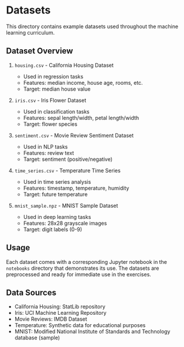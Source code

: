 # Datasets

This directory contains example datasets used throughout the machine learning curriculum.

## Dataset Overview

1. `housing.csv` - California Housing Dataset
   - Used in regression tasks
   - Features: median income, house age, rooms, etc.
   - Target: median house value

2. `iris.csv` - Iris Flower Dataset
   - Used in classification tasks
   - Features: sepal length/width, petal length/width
   - Target: flower species

3. `sentiment.csv` - Movie Review Sentiment Dataset
   - Used in NLP tasks
   - Features: review text
   - Target: sentiment (positive/negative)

4. `time_series.csv` - Temperature Time Series
   - Used in time series analysis
   - Features: timestamp, temperature, humidity
   - Target: future temperature

5. `mnist_sample.npz` - MNIST Sample Dataset
   - Used in deep learning tasks
   - Features: 28x28 grayscale images
   - Target: digit labels (0-9)

## Usage

Each dataset comes with a corresponding Jupyter notebook in the `notebooks` directory that demonstrates its use. The datasets are preprocessed and ready for immediate use in the exercises.

## Data Sources

- California Housing: StatLib repository
- Iris: UCI Machine Learning Repository
- Movie Reviews: IMDB Dataset
- Temperature: Synthetic data for educational purposes
- MNIST: Modified National Institute of Standards and Technology database (sample) 